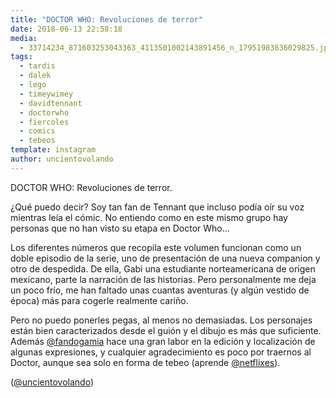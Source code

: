 ```yaml
---
title: "DOCTOR WHO: Revoluciones de terror"
date: 2018-06-13 22:58:18
media: 
  - 33714234_871603253043363_4113501002143891456_n_17951983636029825.jpg
tags: 
  - tardis
  - dalek
  - lego
  - timeywimey
  - davidtennant
  - doctorwho
  - fiercoles
  - comics
  - tebeos
template: instagram
author: uncientovolando
---
```


DOCTOR WHO: Revoluciones de terror.


¿Qué puedo decir? Soy tan fan de Tennant que incluso podía oír su voz mientras leía el cómic. No entiendo como en este mismo grupo hay personas que no han visto su etapa en Doctor Who...


Los diferentes números que recopila este volumen funcionan como un doble episodio de la serie, uno de presentación de una nueva companion y otro de despedida. De ella, Gabi una estudiante norteamericana de origen mexicano, parte la narración de las historias. Pero personalmente me deja un poco frío, me han faltado unas cuantas aventuras (y algún vestido de época) más para cogerle realmente cariño.


Pero no puedo ponerles pegas, al menos no demasiadas. Los personajes están bien caracterizados desde el guión y el dibujo es más que suficiente. Además [@fandogamia](https://instagram.com/fandogamia) hace una gran labor en la edición y localización de algunas expresiones, y cualquier agradecimiento es poco por traernos al Doctor, aunque sea solo en forma de tebeo (aprende [@netflixes](https://instagram.com/netflixes)).


([@uncientovolando](https://instagram.com/uncientovolando))



